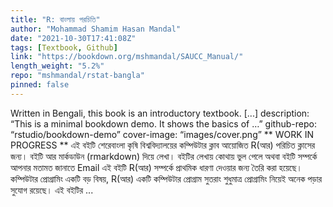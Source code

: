 ```yaml
---
title: "R: বাংলায় পরচিতি"
author: "Mohammad Shamim Hasan Mandal"
date: "2021-10-30T17:41:08Z"
tags: [Textbook, Github]
link: "https://bookdown.org/mshmandal/SAUCC_Manual/"
length_weight: "5.2%"
repo: "mshmandal/rstat-bangla"
pinned: false
---
```


Written in Bengali, this book is an introductory textbook. [...] description: “This is a minimal bookdown demo. It shows the basics of …” github-repo: “rstudio/bookdown-demo” cover-image: “images/cover.png” ** WORK IN PROGRESS ** এই বইটি শেরেবাংলা কৃষি বিশ্ববিদ্যালয়ের কম্পিউটার ক্লাব আয়োজিত R(আর) পরিচিত ক্লাসের জন্য। বইটি আর মার্কডাউন (rmarkdown) দিয়ে লেখা। বইটির লেখায় কোথায় ভুল পেলে অথবা বইটি সম্পর্কে আপনার মতামত জানাতে Email এই বইটি R(আর) সম্পর্কে প্রাথমিক ধারণা দেওয়ার জন্য তৈরি করা হয়েছে। কম্পিউটার প্রোগ্রামিং একটি বড় বিষয়, R(আর) একটি কম্পিউটার প্রোগ্রাম সুতরাং শুধুমাত্র প্রোগ্রামিং নিয়েই অনেক পড়ার সুযোগ রয়েছে। এই বইটির ...
